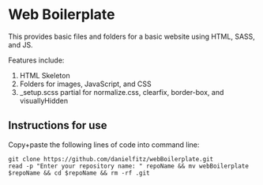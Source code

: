 # Web Boilerplate

This provides basic files and folders for a basic website using HTML, SASS, and JS.

Features include:
1. HTML Skeleton
2. Folders for images, JavaScript, and CSS
3. _setup.scss partial for normalize.css, clearfix, border-box, and visuallyHidden

## Instructions for use

Copy+paste the following lines of code into command line:

```
git clone https://github.com/danielfitz/webBoilerplate.git
read -p "Enter your repository name: " repoName && mv webBoilerplate $repoName && cd $repoName && rm -rf .git
```
